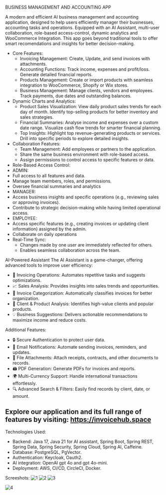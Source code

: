 BUSINESS MANAGEMENT AND ACCOUNTING APP

A modern and efficient AI business management and accounting application, designed to help users efficiently manager their businesses,
accounting tasks and operations. Equipped with an AI Assistant, multi-user collaboration, role-based access-control, dynamic analytics and WooCommerce Integration. This app goes beyond traditional tools to offer smart recomendations and
insights for better decision-making.

- Core Features:
  - Invoicing Management: Create, Update, and send invoices with attachments.
  - Accounting Functions: Track income, expenses and profit/loss. Generate detailed financial reports.
  - Products Management: Create or import products with seamless integration to WooCommerce, Shopify or Wix stores.
  - Business Management: Manage clients, vendors and employees. Track payments, due dates and outstanding balances.
- Dynamic Charts and Analytics:
  - Product Sales Visualization: View daily product sales trends for each day of month. Identify top-selling products for better inventory and sales strategies.
  - Financial Summaries: Analyse income and expenses over a custom date range. Visualize cash flow trends for smarter financial planning.
  - Top Insights: Highlight top revenue-generating products or services. Drill into specific periods to explore detailed insights.
- Collaboration Features:
  - Team Management: Add employees or partners to the application.
  - Share the same business environment with role-based access.
  - Assign permissions to control access to specific features or data.
- Role-Based Access Control:
 - ADMIN:
  - Full access to all features and data.
  - Manage team members, roles, and permissions.
  - Oversee financial summaries and analytics
 - MANAGER:
  - Access business insights and specific operations (e.g., reviewing sales or approving invoices).
  - Contribute to strategic decision-making while having limited operational access.
 - EMPLOYEE:
  - Access specific features (e.g., creating invoices or updating client information) assigned by the admin.
  - Collaborate on daily operations
- Real-Time Sync:
  - Changes made by one user are immediately reflected for others.
  - Enables seamless collaboration across the team.
    
AI-Powered Assistant
The AI Assistant is a game-changer, offering advanced tools to improve user efficiency:
 - 🤖 Invoicing Operations: Automates repetitive tasks and suggests optimizations.
 - 📈 Sales Analysis: Provides insights into sales trends and opportunities.
 - 📂 Invoice Categorization: Automatically classifies invoices for better organization.
 - 👥 Client & Product Analysis: Identifies high-value clients and popular products.
 - 💡 Business Suggestions: Delivers actionable recommendations to maximize income and reduce costs.

Additional Features:
 - 🔒 Secure Authentication to protect user data.
 - 📧 Email Notifications: Automate sending invoices, reminders, and updates.
 - 📂 File Attachments: Attach receipts, contracts, and other documents to records.
 - 🖨️ PDF Generation: Generate PDFs for invoices and reports.
 - 🌍 Multi-Currency Support: Handle international transactions effortlessly.
 - 🔍 Advanced Search & Filters: Easily find records by client, date, or amount.

Explore our application and its full range of features by visiting: https://invoicehub.space
--------------------------------------------------------------------------------------------------------------

Technologies Used:
  - Backend: Java 17, Java 21 for AI assistant, Spring Boot, Spring REST, Spring Data, Spring Security, Spring Cloud,
    Spring AI, Caffeine.
  - Database: PostgreSQL, PgVector.
  - Authentication: Keycloak, Oauth2.
  - AI integration: OpenAI gpt 4o and gpt 4o-mini.
  - Deployment: AWS, CI/CD, CircleCI, Docker.

Screeshots:
![1](https://github.com/user-attachments/assets/89ded796-90fa-41b0-a0bd-7b33318021d7)
![2](https://github.com/user-attachments/assets/2935b7f6-ba29-4f71-adfe-f7829d776b0d)
![3](https://github.com/user-attachments/assets/2ab59dac-1215-40ee-af00-1e36d5d66d60)

![4](https://github.com/user-attachments/assets/e9b89050-ad1e-4708-9fc1-cb95aeaaf0bc)


